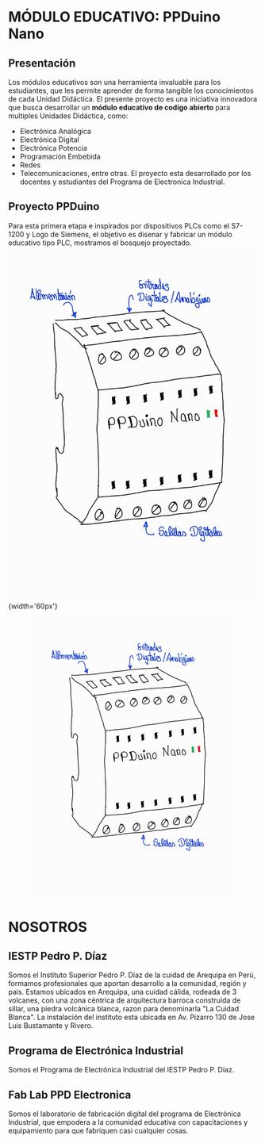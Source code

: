 # MÓDULO EDUCATIVO: PPDuino Nano
## Presentación
Los módulos educativos son una herramienta invaluable para los estudiantes, que les permite aprender de forma tangible los conocimientos de cada Unidad Didáctica.
El presente proyecto es una iniciativa innovadora que busca desarrollar un **módulo educativo de codigo abierto** para multiples Unidades Didáctica, como:
- Electrónica Analógica
- Electrónica Digital
- Electrónica Potencia
- Programación Embebida
- Redes
- Telecomunicaciones, entre otras.
El proyecto esta desarrollado por los docentes y estudiantes del Programa de Electronica Industrial.
## Proyecto PPDuino
Para esta primera etapa e inspirados por dispositivos PLCs como el S7-1200 y Logo de Siemens, el objetivo es disenar y fabricar un módulo educativo tipo PLC, mostramos el bosquejo proyectado. 
![Boceto del modulo educativo PPDuino Nano](/files/img/1_PPDuino%20Nano_Sketch.jpg){width='60px'}
<div>
<p style = 'text-align:center;'>
<img src="/files/img/1_PPDuino%20Nano_Sketch.jpg" alt="JuveYell" width="400px">
</p>
</div>

# NOSOTROS
## IESTP Pedro P. Díaz
Somos el Instituto Superior Pedro P. Díaz de la cuidad de Arequipa en Perú, formamos profesionales que aportan desarrollo a la comunidad, región y pais.
Estamos ubicados en Arequipa, una cuidad cálida, rodeada de 3 volcanes, con una zona céntrica de arquitectura barroca construida de sillar, una piedra volcánica blanca, razon para denominarla "La Cuidad Blanca".
La instalación del instituto esta ubicada en Av. Pizarro 130 de Jose Luis Bustamante y Rivero.
## Programa de Electrónica Industrial
Somos el Programa de Electrónica Industrial del IESTP Pedro P. Diaz.
## Fab Lab PPD Electronica
Somos el laboratorio de fabricación digital del programa de Electrónica Industrial, que empodera a la comunidad educativa con capacitaciones y equipamiento para que fabriquen casi cualquier cosas.